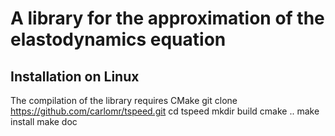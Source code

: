 A library for the approximation of the elastodynamics equation 
==============================================================

Installation on Linux
---------------------
The compilation of the library requires CMake
    git clone https://github.com/carlomr/tspeed.git
    cd tspeed
    mkdir build
    cmake ..
    make install
    make doc



